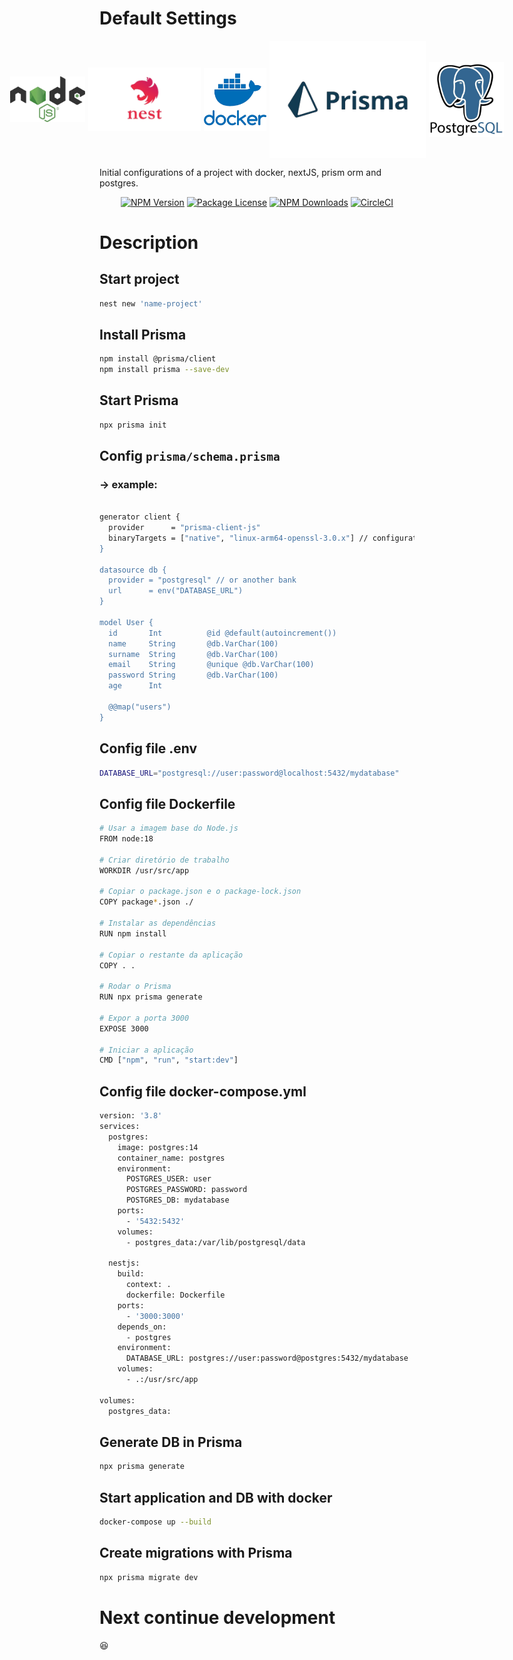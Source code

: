 # Default Settings 

<div style="display: flex; gap: 5px; justify-content: center; align-items: center;">
  <img src="./img/nodejs.png" alt="nodeJs" width="120"/>
  <img src="./img/nestjs.png" alt="nestJs" width="180"/>
  <img src="./img/docker.png" alt="docker" width="100"/>
  <img src="./img/prisma.png" alt="prisma" width="250"/>
  <img src="./img/postgres.png" alt="postgres" width="120"/>
</div>

  <p> Initial configurations of a project with docker, nextJS, prism orm and postgres.</p>
    <p align="center">
<a href="https://www.npmjs.com/~nestjscore" target="_blank"><img src="https://img.shields.io/npm/v/@nestjs/core.svg" alt="NPM Version" /></a>
<a href="https://www.npmjs.com/~nestjscore" target="_blank"><img src="https://img.shields.io/npm/l/@nestjs/core.svg" alt="Package License" /></a>
<a href="https://www.npmjs.com/~nestjscore" target="_blank"><img src="https://img.shields.io/npm/dm/@nestjs/common.svg" alt="NPM Downloads" /></a>
<a href="https://circleci.com/gh/nestjs/nest" target="_blank"><img src="https://img.shields.io/circleci/build/github/nestjs/nest/master" alt="CircleCI" /></a>

# Description

## Start project

```bash
nest new 'name-project'
```

## Install Prisma

```bash
npm install @prisma/client
npm install prisma --save-dev
```

## Start Prisma

```bash
npx prisma init
```

## Config ```prisma/schema.prisma```

### -> example:

```bash

generator client {
  provider      = "prisma-client-js"
  binaryTargets = ["native", "linux-arm64-openssl-3.0.x"] // configuration to use docker. without docker you don't need this part
}

datasource db {
  provider = "postgresql" // or another bank
  url      = env("DATABASE_URL")
}

model User {
  id       Int          @id @default(autoincrement())
  name     String       @db.VarChar(100)
  surname  String       @db.VarChar(100)
  email    String       @unique @db.VarChar(100)
  password String       @db.VarChar(100)
  age      Int

  @@map("users")
}

```

## Config file .env

```bash
DATABASE_URL="postgresql://user:password@localhost:5432/mydatabase"
```

## Config file Dockerfile

```bash
# Usar a imagem base do Node.js
FROM node:18

# Criar diretório de trabalho
WORKDIR /usr/src/app

# Copiar o package.json e o package-lock.json
COPY package*.json ./

# Instalar as dependências
RUN npm install

# Copiar o restante da aplicação
COPY . .

# Rodar o Prisma
RUN npx prisma generate

# Expor a porta 3000
EXPOSE 3000

# Iniciar a aplicação
CMD ["npm", "run", "start:dev"]

```

## Config file docker-compose.yml

```bash
version: '3.8'
services:
  postgres:
    image: postgres:14
    container_name: postgres
    environment:
      POSTGRES_USER: user
      POSTGRES_PASSWORD: password
      POSTGRES_DB: mydatabase
    ports:
      - '5432:5432'
    volumes:
      - postgres_data:/var/lib/postgresql/data

  nestjs:
    build:
      context: .
      dockerfile: Dockerfile
    ports:
      - '3000:3000'
    depends_on:
      - postgres
    environment:
      DATABASE_URL: postgres://user:password@postgres:5432/mydatabase
    volumes:
      - .:/usr/src/app

volumes:
  postgres_data:

```

## Generate DB in Prisma

```bash
npx prisma generate
```

## Start application and DB with docker

```bash
docker-compose up --build
```

## Create migrations with Prisma

```bash
npx prisma migrate dev
```

# Next continue development
😆
